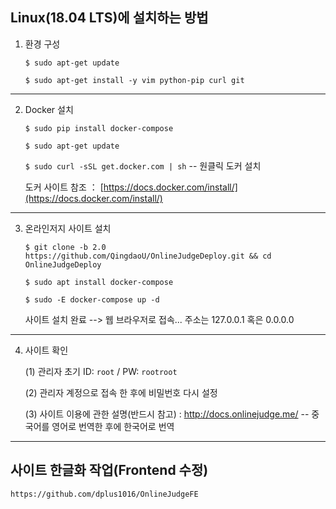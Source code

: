 
## Linux(18.04 LTS)에 설치하는 방법

1. 환경 구성
 
    `$ sudo apt-get update`
    
    `$ sudo apt-get install -y vim python-pip curl git`
---
     
2. Docker 설치
    
    `$ sudo pip install docker-compose`
      
    `$ sudo apt-get update`
      
    `$ sudo curl -sSL get.docker.com | sh` -- 원클릭 도커 설치
    
    도커 사이트 참조 ： [https://docs.docker.com/install/](https://docs.docker.com/install/)

---

3. 온라인저지 사이트 설치

    `$ git clone -b 2.0 https://github.com/QingdaoU/OnlineJudgeDeploy.git && cd OnlineJudgeDeploy`
    
    `$ sudo apt install docker-compose`

    `$ sudo -E docker-compose up -d`
    
    사이트 설치 완료 --> 웹 브라우저로 접속... 주소는 127.0.0.1 혹은 0.0.0.0
    
---

4. 사이트 확인

    (1) 관리자 초기 ID: `root` / PW: `rootroot`
    
    (2) 관리자 계정으로 접속 한 후에 비밀번호 다시 설정
    
    (3) 사이트 이용에 관한 설명(반드시 참고) : http://docs.onlinejudge.me/ -- 중국어를 영어로 번역한 후에 한국어로 번역

---

## 사이트 한글화 작업(Frontend 수정)

    https://github.com/dplus1016/OnlineJudgeFE
